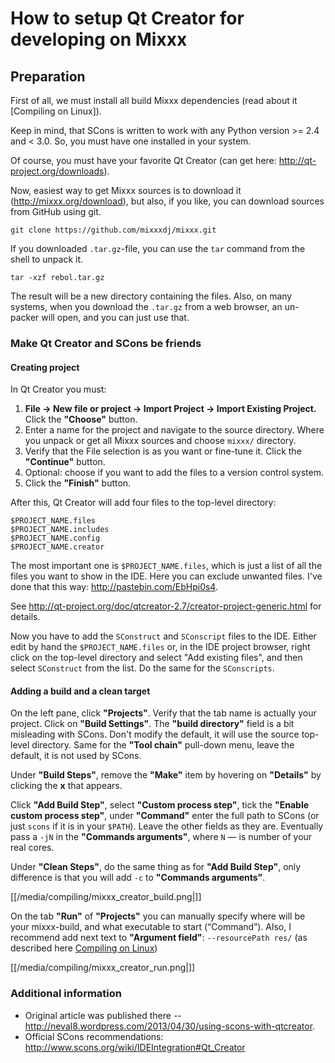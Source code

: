 # How to setup Qt Creator for developing on Mixxx

## Preparation

First of all, we must install all build Mixxx dependencies (read about
it [Compiling on Linux]).

Keep in mind, that SCons is written to work with any Python version \>=
2.4 and \< 3.0. So, you must have one installed in your system.

Of course, you must have your favorite Qt Creator (can get here:
<http://qt-project.org/downloads>).

Now, easiest way to get Mixxx sources is to download it
(<http://mixxx.org/download>), but also, if you like, you can download
sources from GitHub using git.

`git clone https://github.com/mixxxdj/mixxx.git`

If you downloaded `.tar.gz`-file, you can use the `tar` command from the
shell to unpack it.

`tar -xzf rebol.tar.gz`

The result will be a new directory containing the files. Also, on many
systems, when you download the `.tar.gz` from a web browser, an
un-packer will open, and you can just use that.

### Make Qt Creator and SCons be friends

#### Creating project

In Qt Creator you must:

1.  **File -\> New file or project -\> Import Project -\> Import
    Existing Project.** Click the **"Choose"** button.
2.  Enter a name for the project and navigate to the source directory.
    Where you unpack or get all Mixxx sources and choose `mixxx/`
    directory. 
3.  Verify that the File selection is as you want or fine-tune it. Click
    the **"Continue"** button. 
4.  Optional: choose if you want to add the files to a version control
    system. 
5.  Click the **"Finish"** button.

After this, Qt Creator will add four files to the top-level directory:

    $PROJECT_NAME.files
    $PROJECT_NAME.includes
    $PROJECT_NAME.config
    $PROJECT_NAME.creator

The most important one is `$PROJECT_NAME.files`, which is just a list of
all the files you want to show in the IDE. Here you can exclude unwanted
files. I've done that this way: <http://pastebin.com/EbHpi0s4>.

See
<http://qt-project.org/doc/qtcreator-2.7/creator-project-generic.html>
for details.

Now you have to add the `SConstruct` and `SConscript` files to the IDE.
Either edit by hand the `$PROJECT_NAME.files` or, in the IDE project
browser, right click on the top-level directory and select "Add existing
files", and then select `SConstruct` from the list. Do the same for the
`SConscripts`.

#### Adding a build and a clean target

On the left pane, click **"Projects"**. Verify that the tab name is
actually your project. Click on **"Build Settings"**. The **"build
directory"** field is a bit misleading with SCons. Don't modify the
default, it will use the source top-level directory. Same for the
**"Tool chain"** pull-down menu, leave the default, it is not used by
SCons.

Under **"Build Steps"**, remove the **"Make"** item by hovering on
**"Details"** by clicking the **x** that appears.

Click **"Add Build Step"**, select **"Custom process step"**, tick the
**"Enable custom process step"**, under **"Command"** enter the full
path to SCons (or just `scons` if it is in your `$PATH`). Leave the
other fields as they are. Eventually pass a `-jN` in the **"Commands
arguments"**, where `N` — is number of your real cores.

Under **"Clean Steps"**, do the same thing as for **"Add Build Step"**,
only difference is that you will add `-c` to **"Commands arguments"**.

[[/media/compiling/mixxx_creator_build.png|]]

On the tab **"Run"** of **"Projects"** you can manually specify where
will be your mixxx-build, and what executable to start (“Command”).
Also, I recommend add next text to **"Argument field"**: `--resourcePath
res/` (as described here [Compiling on Linux](compiling_on_linux))

[[/media/compiling/mixxx_creator_run.png|]]

### Additional information

  - Original article was published there --
    <http://neval8.wordpress.com/2013/04/30/using-scons-with-qtcreator>.
  - Official SCons recommendations:
    <http://www.scons.org/wiki/IDEIntegration#Qt_Creator>
